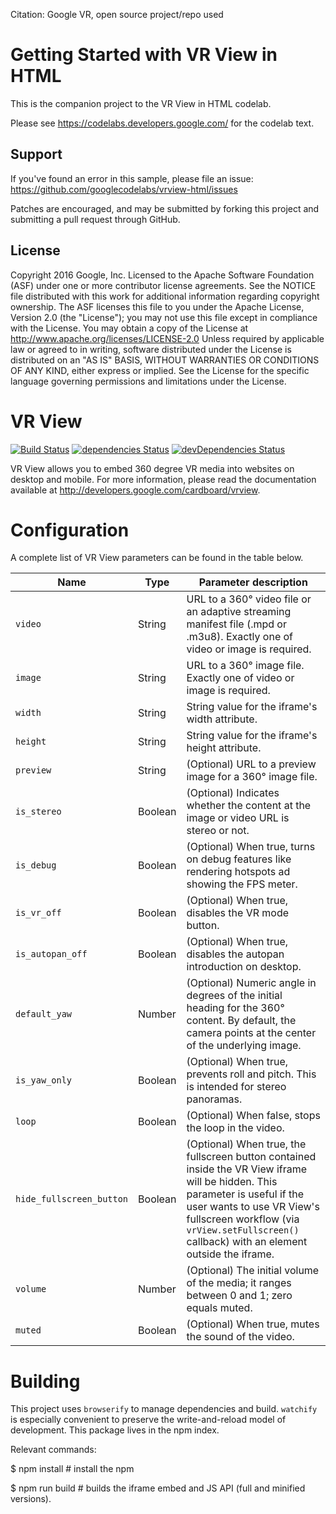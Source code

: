 Citation: Google VR, open source project/repo used

Getting Started with VR View in HTML 
============================================

This is the companion project to the VR View in HTML codelab.

Please see https://codelabs.developers.google.com/ for the codelab text.

Support
-------
 If you've found an error in this sample, please file an issue:
https://github.com/googlecodelabs/vrview-html/issues

Patches are encouraged, and may be submitted by forking this project and
submitting a pull request through GitHub.

License
-------
Copyright 2016 Google, Inc.
Licensed to the Apache Software Foundation (ASF) under one or more contributor
license agreements.  See the NOTICE file distributed with this work for
additional information regarding copyright ownership.  The ASF licenses this
file to you under the Apache License, Version 2.0 (the "License"); you may not
use this file except in compliance with the License.  You may obtain a copy of
the License at
  http://www.apache.org/licenses/LICENSE-2.0
Unless required by applicable law or agreed to in writing, software
distributed under the License is distributed on an "AS IS" BASIS, WITHOUT
WARRANTIES OR CONDITIONS OF ANY KIND, either express or implied.  See the
License for the specific language governing permissions and limitations under
the License.

# VR View

[![Build Status](https://travis-ci.org/googlevr/vrview.svg?branch=master)](https://travis-ci.org/googlevr/vrview)
[![dependencies Status](https://david-dm.org/googlevr/vrview/status.svg)](https://david-dm.org/googlevr/vrview)
[![devDependencies Status](https://david-dm.org/googlevr/vrview/dev-status.svg)](https://david-dm.org/googlevr/vrview?type=dev)

VR View allows you to embed 360 degree VR media into websites on desktop and
mobile. For more information, please read the documentation available at
<http://developers.google.com/cardboard/vrview>.

# Configuration

A complete list of VR View parameters can be found in the table below.

Name | Type | Parameter description
---- | ---- | ---------------------
`video` | String | URL to a 360° video file or an adaptive streaming manifest file (.mpd or .m3u8). Exactly one of video or image is required.
`image` | String | URL to a 360° image file. Exactly one of video or image is required.
`width` | String | String value for the iframe's width attribute.
`height` | String | String value for the iframe's height attribute.
`preview` | String | (Optional) URL to a preview image for a 360° image file.
`is_stereo` | Boolean | (Optional) Indicates whether the content at the image or video URL is stereo or not.
`is_debug` | Boolean | (Optional) When true, turns on debug features like rendering hotspots ad showing the FPS meter.
`is_vr_off` | Boolean | (Optional) When true, disables the VR mode button.
`is_autopan_off` | Boolean | (Optional) When true, disables the autopan introduction on desktop.
`default_yaw` | Number | (Optional) Numeric angle in degrees of the initial heading for the 360° content. By default, the camera points at the center of the underlying image.
`is_yaw_only` | Boolean | (Optional) When true, prevents roll and pitch. This is intended for stereo panoramas.
`loop` | Boolean | (Optional) When false, stops the loop in the video.
`hide_fullscreen_button` | Boolean | (Optional) When true, the fullscreen button contained inside the VR View iframe will be hidden. This parameter is useful if the user wants to use VR View's fullscreen workflow (via `vrView.setFullscreen()` callback) with an element outside the iframe. 
`volume` | Number | (Optional) The initial volume of the media; it ranges between 0 and 1; zero equals muted.
`muted` | Boolean | (Optional) When true, mutes the sound of the video.

# Building

This project uses `browserify` to manage dependencies and build. `watchify` is
especially convenient to preserve the write-and-reload model of development.
This package lives in the npm index.

Relevant commands:

$ npm install # install the npm

$ npm run build # builds the iframe embed and JS API (full and minified versions).
